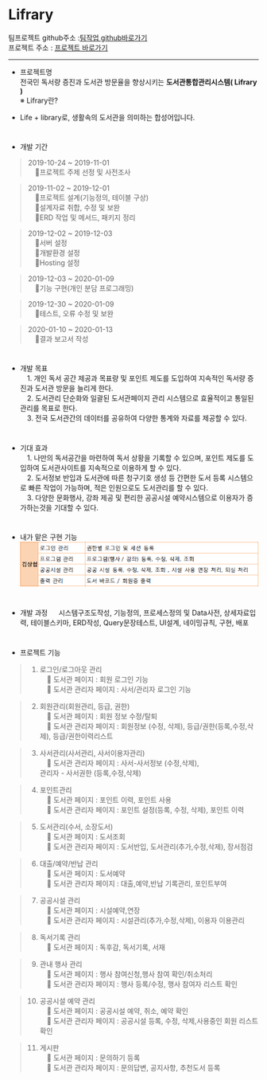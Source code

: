 # Lifrary

팀프로젝트 github주소  :[팀작업 github바로가기](https://github.com/shohye/Lifrary)  
프로젝트 주소 :  [프로젝트 바로가기](http://tkdguq93.cafe24.com)
<hr/>


* 프로젝트명  
 전국민 독서량 증진과 도서관 방문율을 향상시키는 **도서관통합관리시스템( Lifrary )**  
 ※ Lifrary란?  
 - Life + library로, 생활속의 도서관을 의미하는 합성어입니다.
#
* 개발 기간  
> 2019-10-24 ~ 2019-11-01  
&ensp;&ensp;프로젝트 주제 선정 및 사전조사

> 2019-11-02 ~ 2019-12-01  
&ensp;&ensp;프로젝트 설계(기능정의, 테이블 구상)  
&ensp;&ensp;설계자료 취합, 수정 및 보완  
&ensp;&ensp;ERD 작업 및 메서드, 패키지 정리

> 2019-12-02 ~ 2019-12-03  
&ensp;&ensp;서버 설정  
&ensp;&ensp;개발환경 설정  
&ensp;&ensp;Hosting 설정

> 2019-12-03 ~ 2020-01-09  
&ensp;&ensp;기능 구현(개인 분담 프로그래밍)

> 2019-12-30 ~ 2020-01-09  
&ensp;&ensp;테스트, 오류 수정 및 보완

> 2020-01-10 ~ 2020-01-13  
&ensp;&ensp;결과 보고서 작성

#
*  개발 목표  
&ensp;&ensp;1. 개인 독서 공간 제공과 목표량 및 포인트 제도를 도입하여 지속적인 독서량 증진과 도서관 방문을 늘리게 한다.  
&ensp;&ensp;2. 도서관리 단순화와 일괄된 도서관페이지 관리 시스템으로 효율적이고 통일된 관리를 목표로 한다.  
&ensp;&ensp;3. 전국 도서관간의 데이터를 공유하여 다양한 통계와 자료를 제공할 수 있다.  

# 
* 기대 효과  
&ensp;&ensp;1. 나만의 독서공간을 마련하여 독서 상황을 기록할 수 있으며, 포인트 제도를 도입하여  도서관사이트를 지속적으로 이용하게 할 수 있다.  
&ensp;&ensp;2. 도서정보 반입과 도서관에 따른 청구기호 생성 등 간편한 도서 등록 시스템으로 빠른 작업이 가능하며, 적은 인원으로도 도서관리를 할 수 있다.  
&ensp;&ensp;3. 다양한 문화행사, 강좌 제공 및 편리한 공공시설 예약시스템으로 이용자가 증가하는것을 기대할 수 있다.  

#
* 내가 맡은 구현 기능  
![Alt text](lifrary/src/main/resources/static/portfolioStatic/images/implement.PNG)

#
* 개발 과정
&ensp;&ensp; 시스템구조도작성, 기능정의, 프로세스정의 및 Data사전, 상세자료입력, 테이블스키마, ERD작성, Query문장테스트, UI설계, 네이밍규칙, 구현, 배포

#
* 프로젝트 기능  
> 1. 로그인/로그아웃 관리  
&ensp;&ensp; 도서관 페이지 : 회원 로그인 기능  
&ensp;&ensp; 도서관 관리자 페이지 : 사서/관리자 로그인 기능  

> 2. 회원관리(회원관리, 등급, 권한)  
&ensp;&ensp; 도서관 페이지 : 회원 정보 수정/탈퇴  
&ensp;&ensp; 도서관 관리자 페이지 : 회원정보 (수정, 삭제),  등급/권한(등록,수정,삭제), 등급/권한이력리스트  

> 3. 사서관리(사서관리, 사서이용자관리)  
&ensp;&ensp; 도서관 관리자 페이지 : 사서-사서정보 (수정,삭제),  
                                    관리자 - 사서권한 (등록,수정,삭제)  

> 4. 포인트관리  
&ensp;&ensp; 도서관 페이지 : 포인트 이력, 포인트 사용  
&ensp;&ensp; 도서관 관리자 페이지 : 포인트 설정(등록, 수정, 삭제), 포인트 이력  

> 5. 도서관리(수서, 소장도서)  
&ensp;&ensp; 도서관 페이지 : 도서조회  
&ensp;&ensp; 도서관 관리자 페이지 : 도서반입, 도서관리(추가,수정,삭제), 장서점검  

> 6. 대출/예약/반납 관리  
&ensp;&ensp; 도서관 페이지 : 도서예약  
&ensp;&ensp; 도서관 관리자 페이지 : 대출,예약,반납 기록관리, 포인트부여  

> 7. 공공시설 관리  
&ensp;&ensp; 도서관 페이지 : 시설예약,연장  
&ensp;&ensp; 도서관 관리자 페이지 : 시설관리(추가,수정,삭제), 이용자 이용관리  

> 8. 독서기록 관리  
&ensp;&ensp; 도서관 페이지 : 독후감, 독서기록, 서재  

> 9. 관내 행사 관리  
&ensp;&ensp; 도서관 페이지 : 행사 참여신청,행사 참여 확인/취소처리  
&ensp;&ensp; 도서관 관리자 페이지 : 행사 등록/수정, 행사 참여자 리스트 확인  

> 10. 공공시설 예약 관리  
&ensp;&ensp; 도서관 페이지 : 공공시설 예약, 취소, 예약 확인  
&ensp;&ensp; 도서관 관리자 페이지 : 공공시설 등록, 수정, 삭제,사용중인 회원 리스트 확인  

> 11. 게시판  
&ensp;&ensp; 도서관 페이지 : 문의하기 등록  
&ensp;&ensp; 도서관 관리자 페이지 : 문의답변, 공지사항, 추천도서 등록  

